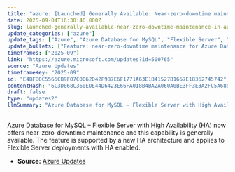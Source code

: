 ```yaml
---
title: "azure: [Launched] Generally Available: Near-zero-downtime maintenance in Azure Database for MySQL"
date: 2025-09-04T16:30:46.000Z
slug: launched-generally-available-near-zero-downtime-maintenance-in-azure-database-for-mysql
update_categories: ["azure"]
update_tags: ["Azure", "Azure Database for MySQL", "Flexible Server", "High Availability", "Maintenance", "General Availability", "HA", "Uptime"]
update_bullets: ["Feature: near-zero-downtime maintenance for Azure Database for MySQL – Flexible Server.", "Availability: Generally available (GA).", "Requirement: Applies to Flexible Server instances with high availability (HA) enabled.", "Support: Backed by a new HA architecture to minimize maintenance interruptions."]
timeframes: ["2025-09"]
link: "https://azure.microsoft.com/updates?id=500765"
source: "Azure Updates"
timeframeKey: "2025-09"
id: "E4BFB0C5565CB9F07C0062D42F987E6F1771A63E1B41527B1657E18362745742"
contentHash: "6C3D868C360EDE44D6423E66FA018B4BA2A060A0BE3FF3E3A2FC5A6859F8407B"
draft: false
type: "updates2"
llmSummary: "Azure Database for MySQL – Flexible Server with High Availability (HA) now offers near-zero-downtime maintenance and this capability is generally available. The feature is supported by a new HA architecture and applies to Flexible Server deployments with HA enabled."
---
```


Azure Database for MySQL – Flexible Server with High Availability (HA) now offers near-zero-downtime maintenance and this capability is generally available. The feature is supported by a new HA architecture and applies to Flexible Server deployments with HA enabled.

- **Source:** [Azure Updates](https://azure.microsoft.com/updates?id=500765)
